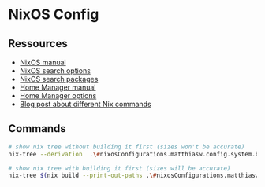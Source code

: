 # NixOS Config

## Ressources

* [NixOS manual](https://nixos.org/nixos/manual/)
* [NixOS search options](https://search.nixos.org/options)
* [NixOS search packages](https://search.nixos.org/packages)
* [Home Manager manual](https://nix-community.github.io/home-manager/)
* [Home Manager options](https://rycee.gitlab.io/home-manager/options.xhtml)
* [Blog post about different Nix commands](https://mayniklas.de/posts/linux/nixos/2023-07-22-nix-commands/)

## Commands

```sh
# show nix tree without building it first (sizes won't be accurate)
nix-tree --derivation  .\#nixosConfigurations.matthiasw.config.system.build.toplevel

# show nix tree with building it first (sizes will be accurate)
nix-tree $(nix build --print-out-paths .\#nixosConfigurations.matthiasw.config.system.build.toplevel)
```
